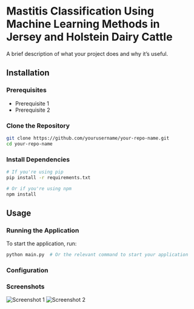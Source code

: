 # Mastitis Classification Using Machine Learning Methods in Jersey and Holstein Dairy Cattle

A brief description of what your project does and why it’s useful.

## Installation

### Prerequisites
- Prerequisite 1
- Prerequisite 2

### Clone the Repository
```bash
git clone https://github.com/yourusername/your-repo-name.git
cd your-repo-name
```

### Install Dependencies
```bash
# If you're using pip
pip install -r requirements.txt

# Or if you're using npm
npm install
```

## Usage

### Running the Application
To start the application, run:
```bash
python main.py  # Or the relevant command to start your application
```

### Configuration

### Screenshots
![Screenshot 1](https://via.placeholder.com/400)  <!-- Replace with your screenshots -->
![Screenshot 2](https://via.placeholder.com/400)
